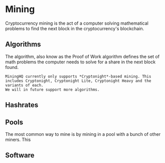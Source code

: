 # Mining

Cryptocurrency mining is the act of a computer solving mathematical problems to find the next block in the cryptocurrency's blockchain.


## Algorithms

The algorithm, also know as the Proof of Work algorithm defines the set of math problems the computer needs to solve for a share in the next block found.

	MiningHQ currently only supports *Cryptonight*-based mining. This includes Cryptonight, Cryptonight Lite, Cryptonight Heavy and the variants of each.
	We will in future support more algorithms.


## Hashrates



## Pools

The most common way to mine is by mining in a pool with a bunch of other miners. This 




## Software
